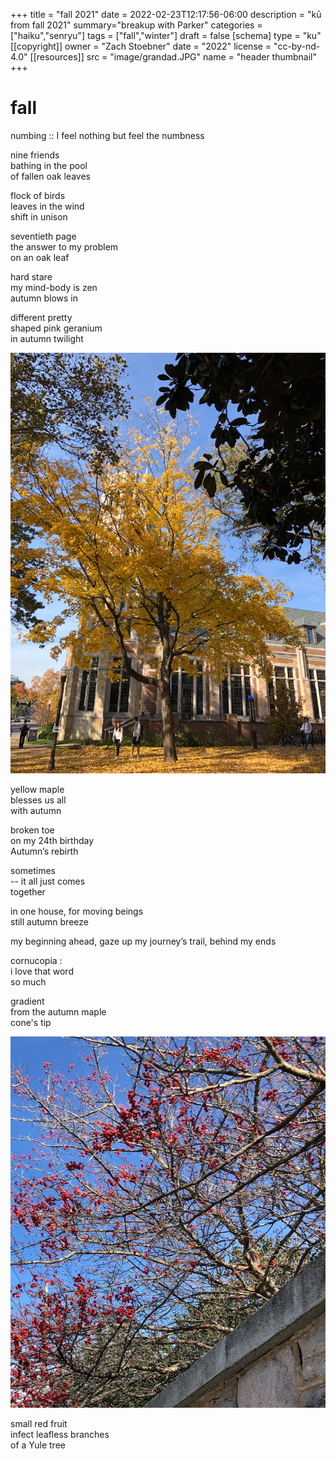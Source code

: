 +++
title = "fall 2021"
date = 2022-02-23T12:17:56-06:00
description = "kū from fall 2021"
summary="breakup with Parker"
categories = ["haiku","senryu"]
tags = ["fall","winter"]
draft = false
[schema]
  type = "ku"
[[copyright]]
  owner = "Zach Stoebner"
  date = "2022"
  license = "cc-by-nd-4.0"
[[resources]]
  src = "image/grandad.JPG"
  name = "header thumbnail"
+++

# fall

numbing :: I feel nothing but feel the numbness <br>

nine friends <br>
bathing in the pool <br>
of fallen oak leaves <br>

flock of birds <br>
leaves in the wind <br>
shift in unison <br>

seventieth page <br>
the answer to my problem <br>
on an oak leaf <br>

hard stare <br>
my mind-body is zen <br>
autumn blows in <br>

different pretty <br>
shaped pink geranium <br>
in autumn twilight <br>

<img src="image/maple.jpeg" />

yellow maple <br>
blesses us all <br>
with autumn <br>

broken toe <br>
on my 24th birthday <br>
Autumn’s rebirth <br>

sometimes <br>
   -- it all just comes <br>
together <br>

in one house, for moving beings <br>
    still autumn breeze <br>
    
my beginning ahead, gaze up my journey’s trail, behind my ends <br>

cornucopia : <br>
i love that word <br>
so much <br>

gradient <br>
from the autumn maple <br>
cone's tip <br>

<img src="image/yule.jpeg" />

small red fruit <br>
infect leafless branches <br>
of a Yule tree <br>


